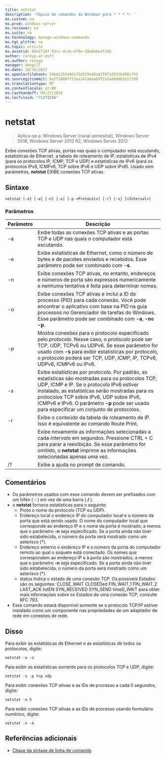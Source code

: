```yaml
---
title: netstat
description: 'Tópico de comandos do Windows para * * * *- '
ms.custom: na
ms.prod: windows-server
ms.reviewer: na
ms.suite: na
ms.technology: manage-windows-commands
ms.tgt_pltfrm: na
ms.topic: article
ms.assetid: 60e2718f-93cc-4ceb-bf0e-58a6a6e4fc8b
author: coreyp-at-msft
ms.author: coreyp
manager: dongill
ms.date: 10/16/2017
ms.openlocfilehash: 54bd21b7e96275d329e45e825971d9236488c793
ms.sourcegitcommit: 6aff3d88ff22ea141a6ea6572a5ad8dd6321f199
ms.translationtype: MT
ms.contentlocale: pt-BR
ms.lasthandoff: 09/27/2019
ms.locfileid: "71373256"
---
```

# <a name="netstat"></a>netstat

>Aplica-se a: Windows Server (canal semestral), Windows Server 2016, Windows Server 2012 R2, Windows Server 2012

Exibe conexões TCP ativas, portas nas quais o computador está escutando, estatísticas de Ethernet, a tabela de roteamento de IP, estatísticas de IPv4 (para os protocolos IP, ICMP, TCP e UDP) e estatísticas de IPv6 (para os protocolos IPv6, ICMPv6, TCP sobre IPv6 e UDP sobre IPv6). Usado sem parâmetros, **netstat** EXIBE conexões TCP ativas. 

## <a name="syntax"></a>Sintaxe
```
netstat [-a] [-e] [-n] [-o] [-p <Protocol>] [-r] [-s] [<Interval>]
```

### <a name="parameters"></a>Parâmetros

|   Parâmetro   |                                                                                                                                              Descrição                                                                                                                                              |
|---------------|-------------------------------------------------------------------------------------------------------------------------------------------------------------------------------------------------------------------------------------------------------------------------------------------------------|
|      -a       |                                                                                                   Exibe todas as conexões TCP ativas e as portas TCP e UDP nas quais o computador está escutando.                                                                                                   |
|      -e       |                                                                                 Exibe estatísticas de Ethernet, como o número de bytes e de pacotes enviados e recebidos. Esse parâmetro pode ser combinado com **-s**.                                                                                  |
|      -n       |                                                                               Exibe conexões TCP ativas, no entanto, endereços e números de porta são expressos numericamente e nenhuma tentativa é feita para determinar nomes.                                                                               |
|      -o       |                          Exibe conexões TCP ativas e inclui a ID do processo (PID) para cada conexão. Você pode encontrar o aplicativo com base na PID na guia processos no Gerenciador de tarefas do Windows. Esse parâmetro pode ser combinado com **-a**, **-n**e **-p**.                           |
| -p <Protocol> |               Mostra conexões para o protocolo especificado pelo *protocolo*. Nesse caso, o *protocolo* pode ser TCP, UDP, TCPv6 ou UDPv6. Se esse parâmetro for usado com **-s** para exibir estatísticas por protocolo, o *protocolo* poderá ser TCP, UDP, ICMP, IP, TCPv6, UDPv6, ICMPv6 ou IPv6.                |
|      -s       | Exibe estatísticas por protocolo. Por padrão, as estatísticas são mostradas para os protocolos TCP, UDP, ICMP e IP. Se o protocolo IPv6 estiver instalado, as estatísticas serão mostradas para os protocolos TCP sobre IPv6, UDP sobre IPv6, ICMPv6 e IPv6. O parâmetro **-p** pode ser usado para especificar um conjunto de protocolos. |
|      -r       |                                                                                                     Exibe o conteúdo da tabela de roteamento de IP. Isso é equivalente ao comando Route Print.                                                                                                     |
|  <Interval>   |                                                        Exibe novamente as informações selecionadas a cada *intervalo* em segundos. Pressione CTRL + C para parar a reexibição. Se esse parâmetro for omitido, o **netstat** imprime as informações selecionadas apenas uma vez.                                                         |
|      /?       |                                                                                                                                 Exibe a ajuda no prompt de comando.                                                                                                                                  |

## <a name="remarks"></a>Comentários
-   Os parâmetros usados com esse comando devem ser prefixados com um hífen ( **-** ) em vez de uma barra ( **/** ).
-   o **netstat** fornece estatísticas para o seguinte:
    -   Proto o nome do protocolo (TCP ou UDP).
    -   Endereço local o endereço IP do computador local e o número da porta que está sendo usado. O nome do computador local que corresponde ao endereço IP e o nome da porta é mostrado, a menos que o parâmetro **-n** seja especificado. Se a porta ainda não tiver sido estabelecida, o número da porta será mostrado como um asterisco (*).
    -   Endereço externo o endereço IP e o número da porta do computador remoto ao qual o soquete está conectado. Os nomes que correspondem ao endereço IP e à porta são mostrados, a menos que o parâmetro **-n** seja especificado. Se a porta ainda não tiver sido estabelecida, o número da porta será mostrado como um asterisco (*).
    -   status Indica o estado de uma conexão TCP. Os possíveis Estados são os seguintes: CLOSE_WAIT CLOSEDed FIN_WAIT_1 FIN_WAIT_2 LAST_ACK listEN SYN_RECEIVED SYN_SEND timeD_WAIT para obter mais informações sobre os Estados de uma conexão TCP, consulte RFC 793.
-   Esse comando estará disponível somente se o protocolo TCP/IP estiver instalado como um componente nas propriedades de um adaptador de rede em conexões de rede.

## <a name="BKMK_Examples"></a>Disso
Para exibir as estatísticas de Ethernet e as estatísticas de todos os protocolos, digite:
```
netstat -e -s
```
Para exibir as estatísticas somente para os protocolos TCP e UDP, digite:
```
netstat -s -p tcp udp
```
Para exibir conexões TCP ativas e as IDs de processo a cada 5 segundos, digite:
```
netstat -o 5
```
Para exibir conexões TCP ativas e as IDs de processo usando formulário numérico, digite:
```
netstat -n -o
```

## <a name="additional-references"></a>Referências adicionais
-   [Chave da sintaxe de linha de comando](command-line-syntax-key.md)
